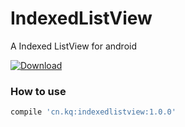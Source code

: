 IndexedListView
========

A Indexed ListView for android

[ ![Download](https://api.bintray.com/packages/kangqiao610/maven/IndexedListView/images/download.svg) ](https://bintray.com/kangqiao610/maven/IndexedListView/_latestVersion)

### How to use

```groovy
compile 'cn.kq:indexedlistview:1.0.0'
```

